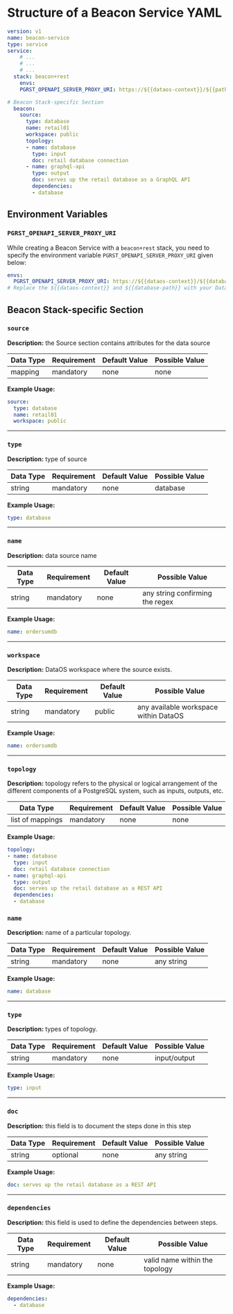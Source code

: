 # Structure of a Beacon Service YAML

```yaml
version: v1 
name: beacon-service 
type: service 
service:
	# ...
	# ...
	# ... 
  stack: beacon+rest 
	envs:
    PGRST_OPENAPI_SERVER_PROXY_URI: https://${{dataos-context}}/${{path}}

# Beacon Stack-specific Section
  beacon:
    source: 
      type: database 
      name: retail01 
      workspace: public 
	  topology: 
	  - name: database 
	    type: input
	    doc: retail database connection
	  - name: graphql-api
	    type: output
	    doc: serves up the retail database as a GraphQL API
	    dependencies:
	    - database
```

## Environment Variables

### **`PGRST_OPENAPI_SERVER_PROXY_URI`**

While creating a Beacon Service with a `beacon+rest` stack, you need to specify the environment variable `PGRST_OPENAPI_SERVER_PROXY_URI` given below:

```yaml
envs:
  PGRST_OPENAPI_SERVER_PROXY_URI: https://${{dataos-context}}/${{database-path}}
# Replace the ${{dataos-context}} and ${{database-path}} with your DataOS Full Context Name and Postgres Datbase path respectively
```

## Beacon Stack-specific Section

### **`source`**

<b>Description:</b> the Source section contains attributes for the data source <br>

| **Data Type**    | **Requirement** | **Default Value** | **Possible Value** |
|------------------|-----------------|-------------------|-------------------|
| mapping          | mandatory       | none              | none              |

<b>Example Usage:</b>

```yaml
source:
  type: database
  name: retail01 
  workspace: public
```

---

### **`type`**

<b>Description:</b> type of source <br>

| **Data Type**    | **Requirement** | **Default Value** | **Possible Value** |
|------------------|-----------------|-------------------|-------------------|
| string          | mandatory       | none              | database           |

<b>Example Usage:</b>

```yaml
type: database
```

---

### **`name`**

<b>Description:</b> data source name <br>

| **Data Type**    | **Requirement** | **Default Value** | **Possible Value** |
|------------------|-----------------|-------------------|-------------------|
| string          | mandatory       | none              | any string confirming the regex         |

<b>Example Usage:</b>

```yaml
name: ordersumdb
```

---

### **`workspace`**

<b>Description:</b> DataOS workspace where the source exists. <br>

| **Data Type**    | **Requirement** | **Default Value** | **Possible Value** |
|------------------|-----------------|-------------------|-------------------|
| string          | mandatory       | public              | any available workspace within DataOS         |

<b>Example Usage:</b>

```yaml
name: ordersumdb
```

---

### **`topology`**

<b>Description:</b> topology refers to the physical or logical arrangement of the different components of a PostgreSQL system, such as inputs, outputs, etc. <br>

| **Data Type**    | **Requirement** | **Default Value** | **Possible Value** |
|------------------|-----------------|-------------------|-------------------|
| list of mappings          | mandatory       | none              | none         |

<b>Example Usage:</b>

```yaml
topology:
- name: database 
  type: input 
  doc: retail database connection 
- name: graphql-api 
  type: output 
  doc: serves up the retail database as a REST API 
  dependencies: 
  - database
```

### **`name`**

<b>Description:</b> name of a particular topology. <br>

| **Data Type**    | **Requirement** | **Default Value** | **Possible Value** |
|------------------|-----------------|-------------------|-------------------|
| string          | mandatory       | none              | any string         |

<b>Example Usage:</b>

```yaml
name: database
```

---

### **`type`**

<b>Description:</b> types of topology. <br>

| **Data Type**    | **Requirement** | **Default Value** | **Possible Value** |
|------------------|-----------------|-------------------|-------------------|
| string          | mandatory       | none              | input/output         |

<b>Example Usage:</b>

```yaml
type: input
```

---

### **`doc`**

<b>Description:</b> this field is to document the steps done in this step <br>

| **Data Type**    | **Requirement** | **Default Value** | **Possible Value** |
|------------------|-----------------|-------------------|-------------------|
| string          | optional       | none              | any string         |

<b>Example Usage:</b>

```yaml
doc: serves up the retail database as a REST API 
```

---

### **`dependencies`**

<b>Description:</b> this field is used to define the dependencies between steps. <br>

| **Data Type**    | **Requirement** | **Default Value** | **Possible Value** |
|------------------|-----------------|-------------------|-------------------|
| string          | mandatory       | none              | valid name within the topology         |

<b>Example Usage:</b>

```yaml
dependencies: 
  - database
```
